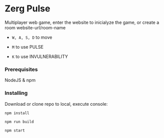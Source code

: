 # Zerg Pulse
Multiplayer web game, enter the website to inicialyze the game, or create a room website-url/room-name 

* ``W, A, S, D`` to move 

* ``M`` to use PULSE 

* ``K`` to use INVULNERABILITY 


### Prerequisites

NodeJS & npm


### Installing

Download or clone repo to local, execute console:
```
npm install
```
```
npm run build
```
```
npm start
```
